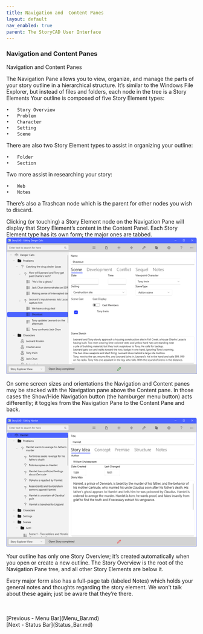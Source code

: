 ```yaml
---
title: Navigation and  Content Panes
layout: default
nav_enabled: true
parent: The StoryCAD User Interface
---
```

### Navigation and  Content Panes ###
Navigation and Content Panes

The Navigation Pane allows you to view, organize, and manage the parts of your story outline in a hierarchical structure.  It’s similar to the Windows File Explorer, but instead of files and folders, each node in the tree is a Story Elements  Your outline is composed of five Story Element types:

	•	Story Overview 
	•	Problem
	•	Character
	•	Setting
	•	Scene

There are also two  Story Element types to assist in organizing your outline:

	•	Folder
	•	Section

Two more assist in researching your story:

	•	Web
	•	Notes

There’s also a Trashcan node which is the parent for other nodes you wish to discard.

Clicking (or touching) a Story Element node on the Navigation Pane will display that Story Element’s  content in the Content Panel. Each Story Element type has its own form; the major ones are tabbed.
![](ContentPane.png)



On some screen sizes and orientations the Navigation and Content panes may be stacked with the Navigation pane above the Content pane. In those cases the Show/Hide Navigation button (the hamburger menu button) acts differently; it toggles from the Navigation Pane to the Content Pane and back.

![](Navigation-and-Content-Pane.png)


Your outline has only one Story Overview; it’s created automatically when you open or create a new outline. The Story Overview is the root of the Navigation Pane tree, and all other Story Elements are below it. 

Every major form also has a full-page tab (labeled Notes) which holds your general notes and thoughts regarding the story element. We won’t talk about these again; just be aware that they’re there.


 <br/>
 <br/>
[Previous - Menu Bar](Menu_Bar.md) <br/>
[Next - Status Bar](Status_Bar.md) <br/>
